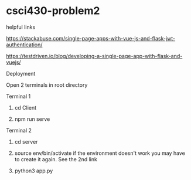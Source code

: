 # csci430-problem2

helpful links 

https://stackabuse.com/single-page-apps-with-vue-js-and-flask-jwt-authentication/

https://testdriven.io/blog/developing-a-single-page-app-with-flask-and-vuejs/

Deployment 

Open 2 terminals in root directory 

Terminal 1

1) cd Client

2) npm run serve

Terminal 2

1) cd server

2) source env/bin/activate 
if the environment doesn't work you may have to create it again. See the 2nd link

3) python3 app.py 